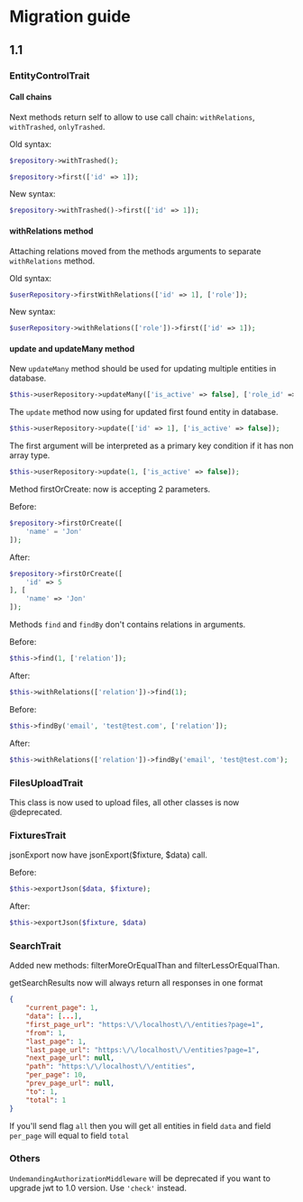 # Migration guide

## 1.1

### EntityControlTrait

#### Call chains

Next methods return self to allow to use call chain: `withRelations`, `withTrashed`, `onlyTrashed`.

Old syntax:

```php
$repository->withTrashed();

$repository->first(['id' => 1]);
```

New syntax:

```php
$repository->withTrashed()->first(['id' => 1]);
```

#### withRelations method

Attaching relations moved from the methods arguments to separate `withRelations` method.

Old syntax:

```php
$userRepository->firstWithRelations(['id' => 1], ['role']);
```

New syntax:

```php
$userRepository->withRelations(['role'])->first(['id' => 1]);
```

#### update and updateMany method

New `updateMany` method should be used for updating multiple entities in database.

```php
$this->userRepository->updateMany(['is_active' => false], ['role_id' => ROLE::ARCHIVE_USER]);
```

The `update` method now using for updated first found entity in database.

```php
$this->userRepository->update(['id' => 1], ['is_active' => false]);
```

The first argument will be interpreted as a primary key condition if it has non array type.

```php
$this->userRepository->update(1, ['is_active' => false]);
```

Method firstOrCreate: now is accepting 2 parameters.

Before:

```php
$repository->firstOrCreate([
    'name' = 'Jon'
]);
```

After:

```php
$repository->firstOrCreate([
    'id' => 5
], [
    'name' => 'Jon'
]);
```

Methods `find` and `findBy` don't contains relations in arguments.

Before:

```php
$this->find(1, ['relation']);
``` 

After:

```php
$this->withRelations(['relation'])->find(1);
```

Before:

```php
$this->findBy('email', 'test@test.com', ['relation']);
``` 

After:

```php
$this->withRelations(['relation'])->findBy('email', 'test@test.com');
```

### FilesUploadTrait 

This class is now used to upload files, all other classes is now @deprecated.

### FixturesTrait

jsonExport now have jsonExport($fixture, $data) call. 

Before:

```php
$this->exportJson($data, $fixture);
```

After:

```php
$this->exportJson($fixture, $data)
```

### SearchTrait

Added new methods: filterMoreOrEqualThan and filterLessOrEqualThan.

getSearchResults now will always return all responses in one format

```json
{
    "current_page": 1,
    "data": [...],
    "first_page_url": "https:\/\/localhost\/\/entities?page=1",
    "from": 1,
    "last_page": 1,
    "last_page_url": "https:\/\/localhost\/\/entities?page=1",
    "next_page_url": null,
    "path": "https:\/\/localhost\/\/entities",
    "per_page": 10,
    "prev_page_url": null,
    "to": 1,
    "total": 1
}
```

If you'll send flag `all` then you will get all entities in field `data` and field `per_page` will equal to field `total`

### Others

`UndemandingAuthorizationMiddleware` will be deprecated if you want to upgrade jwt to 1.0 version. Use `'check'` instead.
